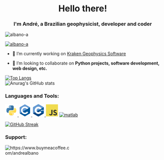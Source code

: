 <h1 align="center">Hello there!</h1>
<h3 align="center">I'm André, a Brazilian geophysicist, developer and coder</h3>

<p align="left"> <img src="https://komarev.com/ghpvc/?username=albano-a&label=Profile%20views&color=0e75b6&style=flat" alt="albano-a" /> </p>

<p align="left"> <a href="https://github.com/ryo-ma/github-profile-trophy"><img src="https://github-profile-trophy.vercel.app/?username=albano-a&theme=darkhub&column=3" alt="albano-a" /></a> </p>

- 🔭 I’m currently working on [Kraken Geophysics Software](https://github.com/albano-a/Kraken)

- 👯 I’m looking to collaborate on **Python projects, software development, web design, etc.**

[![Top Langs](https://github-readme-stats.vercel.app/api/top-langs/?username=albano-a&hide=jupyter%20notebook,astro,css&theme=tokyonight)](https://github.com/anuraghazra/github-readme-stats)
<br />
![Anurag's GitHub stats](https://github-readme-stats.vercel.app/api?username=albano-a&show_icons=true&theme=tokyonight)

<h3>Languages and Tools:</h3>
<p> 
    <a href="https://www.python.org" target="_blank" rel="noreferrer"> 
        <img src="https://raw.githubusercontent.com/devicons/devicon/master/icons/python/python-original.svg" alt="python" width="40" height="40"/> 
    </a> 
    <a href="https://www.cprogramming.com/" target="_blank" rel="noreferrer"> 
        <img src="https://raw.githubusercontent.com/devicons/devicon/master/icons/c/c-original.svg" alt="c" width="40" height="40"/> 
    </a> 
    <a href="https://www.w3schools.com/cpp/" target="_blank" rel="noreferrer"> 
        <img src="https://raw.githubusercontent.com/devicons/devicon/master/icons/cplusplus/cplusplus-original.svg" alt="cplusplus" width="40" height="40"/>
    </a>
    <a>
        <img src="https://raw.githubusercontent.com/devicons/devicon/master/icons/javascript/javascript-original.svg" alt="javascript" width="40" height="40"/>
    </a>
    <a href="https://www.mathworks.com/" target="_blank" rel="noreferrer"> 
        <img src="https://upload.wikimedia.org/wikipedia/commons/2/21/Matlab_Logo.png" alt="matlab" width="40" height="40"/> 
    </a> 
    
</p>

<div class="github-stats-container">
    <a href="https://git.io/streak-stats"><img src="https://github-readme-streak-stats.herokuapp.com?user=albano-a&theme=vue-dark&date_format=j%20M%5B%20Y%5D" alt="GitHub Streak" /></a>
</div>

<h3 align="left">Support:</h3>
<p><a href="https://www.buymeacoffee.com/andrealbano"> <img align="left" src="https://cdn.buymeacoffee.com/buttons/v2/default-yellow.png" height="50" width="210" alt="https://www.buymeacoffee.com/andrealbano" /></a></p><br><br>
